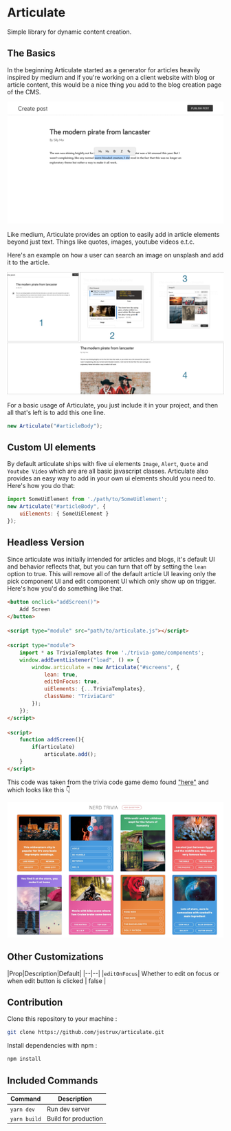 # Articulate

Simple library for dynamic content creation.


## The Basics
In the beginning Articulate started as a generator for articles heavily inspired by medium and if you're working on a client website with blog or article content, this would be a nice thing you add to the blog creation page of the CMS.

![Medium Style Text Editor](/screenshots/sample-blog.jpg?raw=true "Medium Style Text Editor")

Like medium, Articulate provides an option to easily add in article elements beyond just text. Things like quotes, images, youtube videos e.t.c. 

Here's an example on how a user can search an image on unsplash and add it to the article.

![Image picker](/screenshots/image-picker.jpg?raw=true "Image picker")


For a basic usage of Articulate, you just include it in your project, and then all that's left is to add this one line.

```javascript
new Articulate("#articleBody");
```

## Custom UI elements

By default articulate ships with five ui elements `Image`, `Alert`, `Quote` and `Youtube Video` which are are all basic javascript classes. Articulate also provides an easy way to add in your own ui elements should you need to. Here's how you do that:

```javascript
import SomeUiElement from './path/to/SomeUiElement';
new Articulate("#articleBody", {
    uiElements: { SomeUiElement }
});
```


## Headless Version

Since articulate was initially intended for articles and blogs, it's default UI and behavior reflects that, but you can turn that off by setting the `lean` option to true. This will remove all of the default article UI leaving only the pick component UI and edit component UI which only show up on trigger. Here's how you'd do something like that.

```html
<button onclick="addScreen()">
    Add Screen
</button>

<script type="module" src="path/to/articulate.js"></script>

<script type="module">
    import * as TriviaTemplates from './trivia-game/components';
    window.addEventListener("load", () => {
        window.articulate = new Articulate("#screens", {
            lean: true,
            editOnFocus: true,
            uiElements: {...TriviaTemplates},
            className: "TriviaCard"
        });
    });
</script>

<script>
    function addScreen(){
        if(articulate)
            articulate.add();
    }
</script>
```

This code was taken from the trivia code game demo found ["here"](/public/demos/trivia-game/index.html) and which looks like this 👇

![Nerd Trivia](/screenshots/nerd-trivia.jpg?raw=true "Nerd Trivia")


## Other Customizations

|Prop|Description|Default|
|--|--|
|`editOnFocus`| Whether to edit on focus or when edit button is clicked | false |

## Contribution

Clone this repository to your machine :

``` bash
git clone https://github.com/jestrux/articulate.git
```

Install dependencies with npm :

``` bash
npm install
```

## Included Commands

|Command|Description|
|--|--|
|`yarn dev`| Run dev server |
|`yarn build`| Build for production |